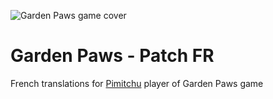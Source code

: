 ![Garden Paws game cover](https://cdn.akamai.steamstatic.com/steam/apps/840010/capsule_616x353.jpg?t=1585380242)

# Garden Paws - Patch FR

French translations for [Pimitchu](https://www.twitch.tv/pimitchu) player of Garden Paws game
